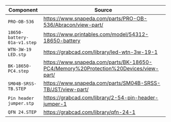 | Component                   | Source                                                                              |
|-----------------------------|-------------------------------------------------------------------------------------|
| `PRO-OB-536`                | https://www.snapeda.com/parts/PRO-OB-536/Abracon/view-part/                         |
| `18650-battery-01a-v1.step` | https://www.printables.com/model/54312-18650-battery                                |
| `WTN-3W-19 LED.stp`         | https://grabcad.com/library/led-wtn-3w-19-1                                         |
| `BK-18650-PC4.step`         | https://www.snapeda.com/parts/BK-18650-PC4/Memory%20Protection%20Devices/view-part/ |
| `SM04B-SRSS-TB.STEP`        | https://www.snapeda.com/parts/SM04B-SRSS-TB/JST/view-part/                          |
| `Pin header jumper.stp`     | https://grabcad.com/library/2-54-pin-header-jumper-1                                |
| `QFN 24.STEP`               | https://grabcad.com/library/qfn-24-1                                                |
